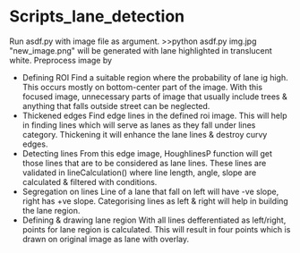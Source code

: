 # Scripts_lane_detection
  Run asdf.py with image file as argument.
    >>python asdf.py img.jpg
  "new_image.png" will be generated with lane highlighted in translucent white.
Preprocess image by
  * Defining ROI
      Find a suitable region where the probability of lane ig high. This occurs mostly on bottom-center part of the image.
      With this focused image, unnecessary parts of image that usually include trees & anything that falls outside street can be neglected.
  * Thickened edges
      Find edge lines in the defined roi image. This will help in finding lines which will serve as lanes as they fall under lines category.
      Thickening it will enhance the lane lines & destroy curvy edges.
  * Detecting lines
    From this edge image, HoughlinesP function will get those lines that are to be considered as lane lines.
    These lines are validated in lineCalculation() where line length, angle, slope are calculated & filtered with conditions.
  * Segregation on lines
    Line of a lane that fall on left will have -ve slope, right has +ve slope. Categorising lines as left & right will help in building the lane region.
  * Defining & drawing lane region
    With all lines defferentiated as left/right, points for lane region is calculated. This will result in four points which is drawn on original image as lane with overlay.
